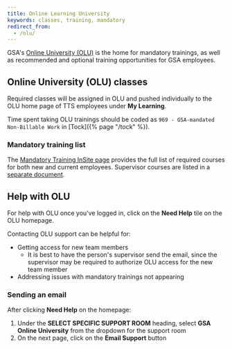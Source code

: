 ```yaml
---
title: Online Learning University
keywords: classes, training, mandatory
redirect_from:
  - /olu/
---
```


GSA's [Online University (OLU)](https://gsaolu.gsa.gov/) is the home for
mandatory trainings, as well as recommended and optional
training opportunities for GSA employees.

## Online University (OLU) classes

Required classes will be assigned in OLU and pushed individually to the OLU home
page of TTS employees under **My Learning**.

Time spent taking OLU trainings should be coded as
`969 - GSA-mandated Non-Billable Work` in [Tock]({% page "/tock" %}).

### Mandatory training list

The [Mandatory Training InSite page](https://insite.gsa.gov/employee-resources/training-and-development/mandatory-training) provides the full list of required courses for both new and current employees. Supervisor courses are listed in a [separate document](https://docs.google.com/spreadsheets/d/1zlJfhQUeBkKpnJkYXVjxb0ip8IUr_TKWIQJ6sBoZrI8/edit#gid=0).

## Help with OLU

For help with OLU once you've logged in, click on the **Need Help** tile on the OLU homepage.

Contacting OLU support can be helpful for:

- Getting access for new team members
  - It is best to have the person's supervisor send the email, since the supervisor may be required to authorize OLU access for the new team member
- Addressing issues with mandatory trainings not appearing

### Sending an email

After clicking **Need Help** on the homepage:

1. Under the **SELECT SPECIFIC SUPPORT ROOM** heading, select **GSA Online University** from the dropdown for the support room
1. On the next page, click on the **Email Support** button
